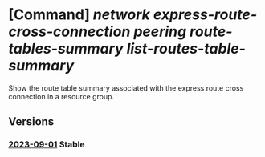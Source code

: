 # [Command] _network express-route-cross-connection peering route-tables-summary list-routes-table-summary_

Show the route table summary associated with the express route cross connection in a resource group.

## Versions

### [2023-09-01](/Resources/mgmt-plane/L3N1YnNjcmlwdGlvbnMve30vcmVzb3VyY2Vncm91cHMve30vcHJvdmlkZXJzL21pY3Jvc29mdC5uZXR3b3JrL2V4cHJlc3Nyb3V0ZWNyb3NzY29ubmVjdGlvbnMve30vcGVlcmluZ3Mve30vcm91dGV0YWJsZXNzdW1tYXJ5L3t9/2023-09-01.xml) **Stable**

<!-- mgmt-plane /subscriptions/{}/resourcegroups/{}/providers/microsoft.network/expressroutecrossconnections/{}/peerings/{}/routetablessummary/{} 2023-09-01 -->
